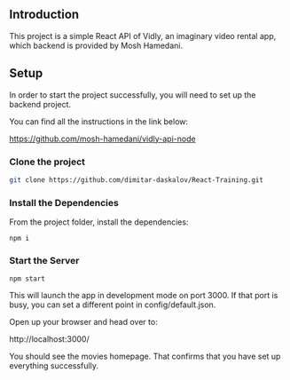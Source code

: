 ## Introduction

This project is a simple React API of Vidly, an imaginary video rental app, which backend is provided by Mosh Hamedani.

## Setup

In order to start the project successfully, you will need to set up the backend project.

You can find all the instructions in the link below:

https://github.com/mosh-hamedani/vidly-api-node


### Clone the project

```bash
git clone https://github.com/dimitar-daskalov/React-Training.git
```

### Install the Dependencies

From the project folder, install the dependencies:

    npm i


### Start the Server

    npm start

This will launch the app in development mode on port 3000. If that port is busy, you can set a different point in config/default.json.

Open up your browser and head over to:

http://localhost:3000/

You should see the movies homepage. That confirms that you have set up everything successfully.
